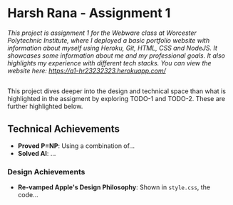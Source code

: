# Harsh Rana - Assignment 1

<i>This project is assignment 1 for the Webware class at Worcester Polytechnic Institute, where I deployed a basic portfolio website with information about myself using Heroku, Git, HTML, CSS and NodeJS. It showcases some information about me and my professional goals. It also highlights my experience with different tech stacks. You can view the website here: https://a1-hr23232323.herokuapp.com/</i>

##

This project dives deeper into the design and technical space than what is highlighted in the assigment by exploring TODO-1 and TODO-2. These are further highlighted below.

## Technical Achievements
- **Proved P=NP**: Using a combination of...
- **Solved AI**: ...

### Design Achievements
- **Re-vamped Apple's Design Philosophy**: Shown in `style.css`, the code...


